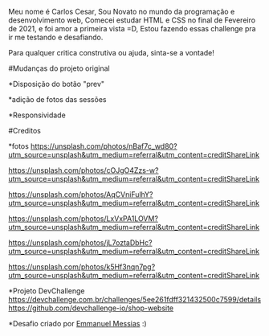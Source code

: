 Meu nome é Carlos Cesar, Sou Novato no mundo da programação e desenvolvimento web, Comecei estudar HTML e CSS no final de Fevereiro de 2021, e foi amor a primeira vista =D, Estou fazendo essas challenge pra ir me testando e desafiando.

Para qualquer critica construtiva ou ajuda, sinta-se a vontade!

#Mudanças do projeto original

  *Disposição do botão "prev" 

  *adição de fotos das sessões
  
  *Responsividade

#Creditos

*fotos
https://unsplash.com/photos/nBaf7c_wd80?utm_source=unsplash&utm_medium=referral&utm_content=creditShareLink

https://unsplash.com/photos/cOJgO4Zzs-w?utm_source=unsplash&utm_medium=referral&utm_content=creditShareLink

https://unsplash.com/photos/AqCVniFulhY?utm_source=unsplash&utm_medium=referral&utm_content=creditShareLink

https://unsplash.com/photos/LxVxPA1LOVM?utm_source=unsplash&utm_medium=referral&utm_content=creditShareLink

https://unsplash.com/photos/jL7oztaDbHc?utm_source=unsplash&utm_medium=referral&utm_content=creditShareLink

https://unsplash.com/photos/k5Hf3nqn7pg?utm_source=unsplash&utm_medium=referral&utm_content=creditShareLink


*Projeto DevChallenge
https://devchallenge.com.br/challenges/5ee261fdff321432500c7599/details
https://github.com/devchallenge-io/shop-website

*Desafio criado por  <a href="https://www.linkedin.com/in/emmanuel-messias-535621127/">Emmanuel Messias</a> :)